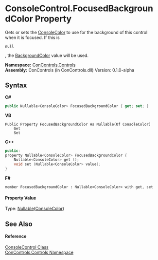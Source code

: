# ConsoleControl.FocusedBackgroundColor Property 
 

Gets or sets the <a href="https://docs.microsoft.com/dotnet/api/system.consolecolor" target="_blank">ConsoleColor</a> to use for the background of this control when it is focused. If this is 
```
null
```
, the <a href="639e39cf-1fae-737e-9e3a-ace721c5dba3">BackgroundColor</a> value will be used.

**Namespace:**&nbsp;<a href="8161a036-2926-0ace-99d3-20346d250e3b">ConControls.Controls</a><br />**Assembly:**&nbsp;ConControls (in ConControls.dll) Version: 0.1.0-alpha

## Syntax

**C#**<br />
``` C#
public Nullable<ConsoleColor> FocusedBackgroundColor { get; set; }
```

**VB**<br />
``` VB
Public Property FocusedBackgroundColor As Nullable(Of ConsoleColor)
	Get
	Set
```

**C++**<br />
``` C++
public:
property Nullable<ConsoleColor> FocusedBackgroundColor {
	Nullable<ConsoleColor> get ();
	void set (Nullable<ConsoleColor> value);
}
```

**F#**<br />
``` F#
member FocusedBackgroundColor : Nullable<ConsoleColor> with get, set

```


#### Property Value
Type: <a href="https://docs.microsoft.com/dotnet/api/system.nullable-1" target="_blank">Nullable</a>(<a href="https://docs.microsoft.com/dotnet/api/system.consolecolor" target="_blank">ConsoleColor</a>)

## See Also


#### Reference
<a href="eae0acea-bdd1-dc08-7fda-dcd25c5f2082">ConsoleControl Class</a><br /><a href="8161a036-2926-0ace-99d3-20346d250e3b">ConControls.Controls Namespace</a><br />